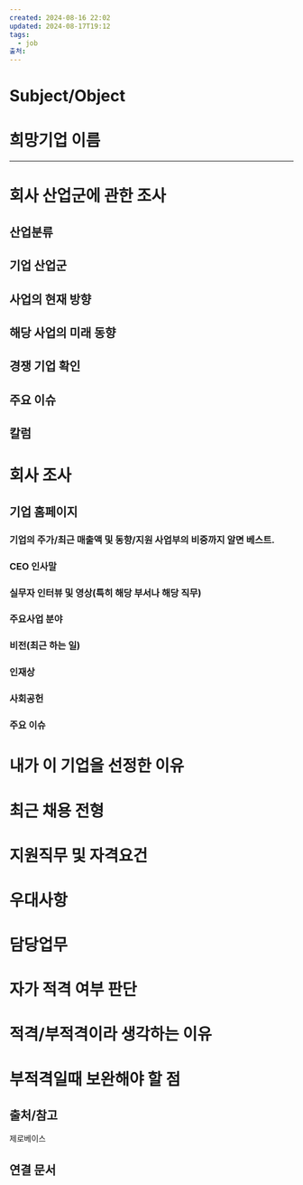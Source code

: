 ```yaml
---
created: 2024-08-16 22:02
updated: 2024-08-17T19:12
tags:
  - job
출처: 
---
```

# Subject/Object 

# 희망기업 이름
---
# 회사 산업군에 관한 조사
## 산업분류
## 기업 산업군

## 사업의 현재 방향

## 해당 사업의 미래 동향

## 경쟁 기업 확인

## 주요 이슈
## 칼럼

# 회사 조사
## 기업 홈페이지  
### 기업의 주가/최근 매출액 및 동향/지원 사업부의 비중까지 알면 베스트.
### CEO 인사말
### 실무자 인터뷰 및 영상(특히 해당 부서나 해당 직무)
### 주요사업 분야
### 비전(최근 하는 일)
### 인재상
### 사회공헌
### 주요 이슈

# 내가 이 기업을 선정한 이유

# 최근 채용 전형
# 지원직무 및 자격요건
# 우대사항
# 담당업무

# 자가 적격 여부 판단
# 적격/부적격이라 생각하는 이유

# 부적격일때 보완해야 할 점




## 출처/참고
제로베이스
## 연결 문서

